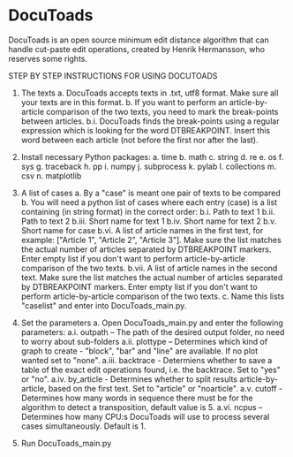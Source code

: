 # DocuToads
DocuToads is an open source minimum edit distance algorithm that can handle cut-paste edit operations, created by Henrik Hermansson, who reserves some rights.

STEP BY STEP INSTRUCTIONS FOR USING DOCUTOADS
1) The texts
a. DocuToads accepts texts in .txt, utf8 format. Make sure all your texts are in this format.
b. If you want to perform an article-by-article comparison of the two texts, you need to mark the break-points between articles.
b.i. DocuToads finds the break-points using a regular expression which is looking for the word DTBREAKPOINT. Insert this word between each article (not before the first nor after the last). 

2) Install necessary Python packages:
a. time
b. math
c. string
d. re
e. os
f. sys
g. traceback
h. pp
i. numpy
j. subprocess
k. pylab
l. collections
m. csv
n. matplotlib

3) A list of cases
a. By a "case" is meant one pair of texts to be compared
b. You will need a python list of cases where each entry (case) is a list containing (in string format) in the correct order:
b.i. Path to text 1
b.ii. Path to text 2
b.iii. Short name for text 1
b.iv. Short name for text 2
b.v. Short name for case
b.vi. A list of article names in the first text, for example: ["Article 1", "Article 2", "Article 3"]. Make sure the list matches the actual number of articles separated by DTBREAKPOINT markers. Enter empty list if you don't want to perform article-by-article comparison of the two texts.
b.vii. A list of article names in the second text. Make sure the list matches the actual number of articles separated by DTBREAKPOINT markers. Enter empty list if you don't want to perform article-by-article comparison of the two texts. 
c. Name this lists "caselist" and enter into DocuToads_main.py.


4) Set the parameters
a. Open DocuToads_main.py and enter the following parameters:
a.i. outpath – The path of the desired output folder, no need to worry about sub-folders
a.ii. plottype – Determines which kind of graph to create - "block", "bar" and "line" are available. If no plot wanted set to "none".
a.iii. backtrace - Determiens whether to save a table of the exact edit operations found, i.e. the backtrace. Set to "yes" or "no".
a.iv. by_article - Determines whether to split results article-by-article, based on the first text. Set to "article" or "noarticle".
a.v. cutoff - Determines how many words in sequence there must be for the algorithm to detect a transposition, default value is 5.
a.vi. ncpus – Determines how many CPU:s DocuToads will use to process several cases simultaneously. Default is 1.

5) Run DocuToads_main.py
